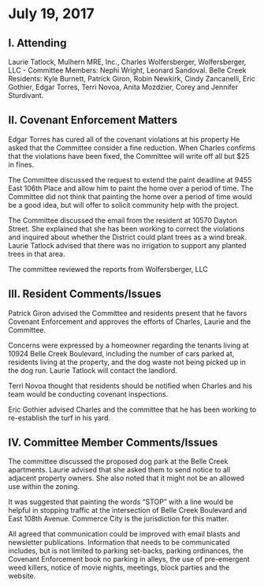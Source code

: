 <!---
title: July 19, 2017 Minutes
layout: minutes.html
collection: minutes
date: 2017-07-19
draft: false
--->
# July 19, 2017

## I. Attending
Laurie Tatlock, Mulhern MRE, Inc., Charles Wolfersberger, Wolfersberger, LLC - Committee Members: Nephi Wright, Leonard Sandoval.  Belle Creek Residents:  Kyle Burnett, Patrick Giron, Robin Newkirk, Cindy Zancanelli, Eric Gothier, Edgar Torres, Terri Novoa, Anita Mozdzier, Corey and Jennifer Sturdivant.

## II. Covenant Enforcement Matters

Edgar Torres has cured all of the covenant violations at his property He asked that the Committee consider a fine reduction.  When Charles confirms that the violations have been fixed, the Committee will write off all but $25 in fines.

The Committee discussed the request to extend the paint deadline at 9455 East 106th Place and allow him to paint the home over a period of time.  The Committee did not think that painting the home over a period of time would be a good idea, but will offer to solicit community help with the project.

The Committee discussed the email from the resident at 10570 Dayton Street.  She explained that she has been working to correct the violations and inquired about whether the District could plant trees as a wind break.  Laurie Tatlock advised that there was no irrigation to support any planted trees in that area.  

The committee reviewed the reports from Wolfersberger, LLC

## III. Resident Comments/Issues
Patrick Giron advised the Committee and residents present that he favors Covenant Enforcement and approves the efforts of Charles, Laurie and the Committee.

Concerns were expressed by a homeowner regarding the tenants living at 10924 Belle Creek Boulevard, including the number of cars parked at, residents living at the property, and the dog waste not being picked up in the dog run.  Laurie Tatlock will contact the landlord.

Terri Novoa thought that residents should be notified when Charles and his team would be conducting covenant inspections.

Eric Gothier advised Charles and the committee that he has been working to re-establish the turf in his yard.

## IV. Committee Member Comments/Issues
The committee discussed the proposed dog park at the Belle Creek apartments.  Laurie advised that she asked them to send notice to all adjacent property owners.  She also noted that it might not be an allowed use within the zoning.  

It was suggested that painting the words “STOP” with a line would be helpful in stopping traffic at the intersection of Belle Creek Boulevard and East 108th Avenue.  Commerce City is the jurisdiction for this matter.

All agreed that communication could be improved with email blasts and newsletter publications.  Information that needs to be communicated includes, but is not limited to parking set-backs, parking ordinances, the Covenant Enforcement book no parking in alleys, the use of pre-emergent weed killers, notice of movie nights, meetings, block parties and the website.
